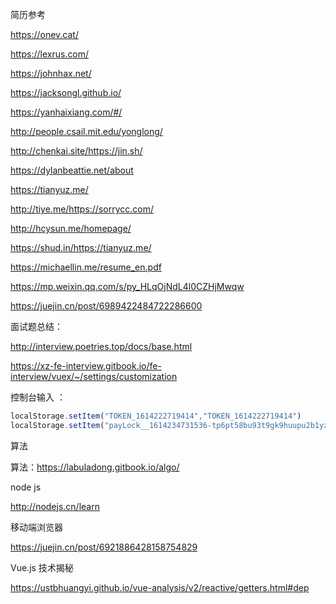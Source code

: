 简历参考

https://onev.cat/

https://lexrus.com/

https://johnhax.net/

https://jacksongl.github.io/ 

https://yanhaixiang.com/#/

http://people.csail.mit.edu/yonglong/

http://chenkai.site/https://jin.sh/

https://dylanbeattie.net/about

https://tianyuz.me/

http://tiye.me/https://sorrycc.com/

http://hcysun.me/homepage/

https://shud.in/https://tianyuz.me/

https://michaellin.me/resume_en.pdf

https://mp.weixin.qq.com/s/py_HLqOjNdL4l0CZHjMwqw

https://juejin.cn/post/6989422484722286600

面试题总结：

http://interview.poetries.top/docs/base.html

https://xz-fe-interview.gitbook.io/fe-interview/vuex/~/settings/customization

控制台输入 ：

```jsx
localStorage.setItem("TOKEN_1614222719414","TOKEN_1614222719414")
localStorage.setItem("payLock__1614234731536-tp6pt58bu93t9gk9huupu2b1yz0bsgyf","1614234731536-tp6pt58bu93t9gk9huupu2b1yz0bsgyf ")
```

算法

算法：https://labuladong.gitbook.io/algo/

node js

http://nodejs.cn/learn

移动端浏览器

https://juejin.cn/post/6921886428158754829

Vue.js 技术揭秘

https://ustbhuangyi.github.io/vue-analysis/v2/reactive/getters.html#dep